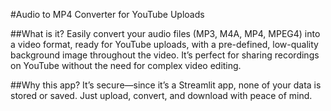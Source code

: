 #Audio to MP4 Converter for YouTube Uploads

##What is it?
Easily convert your audio files (MP3, M4A, MP4, MPEG4) into a video format, ready for YouTube uploads, with a pre-defined, low-quality background image throughout the video. It’s perfect for sharing recordings on YouTube without the need for complex video editing.

##Why this app?
It’s secure—since it’s a Streamlit app, none of your data is stored or saved. Just upload, convert, and download with peace of mind.
